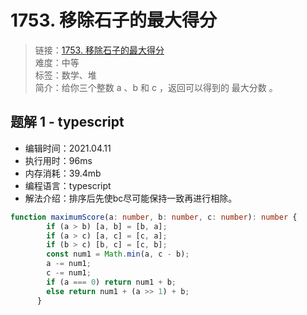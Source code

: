 # 1753. 移除石子的最大得分
    
> 链接：[1753. 移除石子的最大得分](https://leetcode-cn.com/problems/maximum-score-from-removing-stones/)  
> 难度：中等  
> 标签：数学、堆  
> 简介：给你三个整数 a 、b 和 c ，返回可以得到的 最大分数 。
      
## 题解 1 - typescript
- 编辑时间：2021.04.11
- 执行用时：96ms
- 内存消耗：39.4mb
- 编程语言：typescript
- 解法介绍：排序后先使bc尽可能保持一致再进行相除。
```typescript
function maximumScore(a: number, b: number, c: number): number {
        if (a > b) [a, b] = [b, a];
        if (a > c) [a, c] = [c, a];
        if (b > c) [b, c] = [c, b];
        const num1 = Math.min(a, c - b);
        a -= num1;
        c -= num1;
        if (a === 0) return num1 + b;
        else return num1 + (a >> 1) + b;
      }
```

      